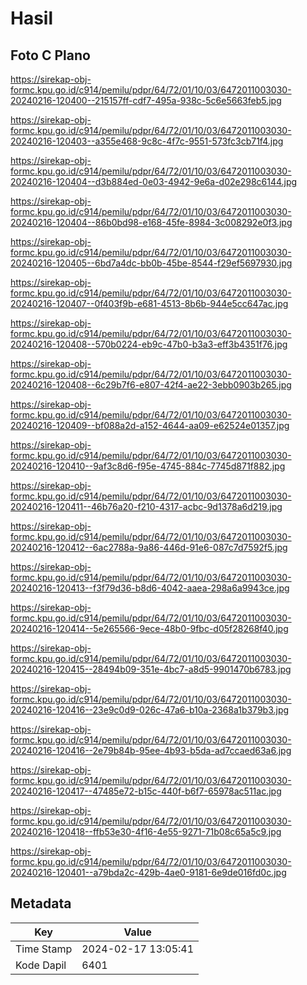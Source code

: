 # Hasil

## Foto C Plano

https://sirekap-obj-formc.kpu.go.id/c914/pemilu/pdpr/64/72/01/10/03/6472011003030-20240216-120400--215157ff-cdf7-495a-938c-5c6e5663feb5.jpg

https://sirekap-obj-formc.kpu.go.id/c914/pemilu/pdpr/64/72/01/10/03/6472011003030-20240216-120403--a355e468-9c8c-4f7c-9551-573fc3cb71f4.jpg

https://sirekap-obj-formc.kpu.go.id/c914/pemilu/pdpr/64/72/01/10/03/6472011003030-20240216-120404--d3b884ed-0e03-4942-9e6a-d02e298c6144.jpg

https://sirekap-obj-formc.kpu.go.id/c914/pemilu/pdpr/64/72/01/10/03/6472011003030-20240216-120404--86b0bd98-e168-45fe-8984-3c008292e0f3.jpg

https://sirekap-obj-formc.kpu.go.id/c914/pemilu/pdpr/64/72/01/10/03/6472011003030-20240216-120405--6bd7a4dc-bb0b-45be-8544-f29ef5697930.jpg

https://sirekap-obj-formc.kpu.go.id/c914/pemilu/pdpr/64/72/01/10/03/6472011003030-20240216-120407--0f403f9b-e681-4513-8b6b-944e5cc647ac.jpg

https://sirekap-obj-formc.kpu.go.id/c914/pemilu/pdpr/64/72/01/10/03/6472011003030-20240216-120408--570b0224-eb9c-47b0-b3a3-eff3b4351f76.jpg

https://sirekap-obj-formc.kpu.go.id/c914/pemilu/pdpr/64/72/01/10/03/6472011003030-20240216-120408--6c29b7f6-e807-42f4-ae22-3ebb0903b265.jpg

https://sirekap-obj-formc.kpu.go.id/c914/pemilu/pdpr/64/72/01/10/03/6472011003030-20240216-120409--bf088a2d-a152-4644-aa09-e62524e01357.jpg

https://sirekap-obj-formc.kpu.go.id/c914/pemilu/pdpr/64/72/01/10/03/6472011003030-20240216-120410--9af3c8d6-f95e-4745-884c-7745d871f882.jpg

https://sirekap-obj-formc.kpu.go.id/c914/pemilu/pdpr/64/72/01/10/03/6472011003030-20240216-120411--46b76a20-f210-4317-acbc-9d1378a6d219.jpg

https://sirekap-obj-formc.kpu.go.id/c914/pemilu/pdpr/64/72/01/10/03/6472011003030-20240216-120412--6ac2788a-9a86-446d-91e6-087c7d7592f5.jpg

https://sirekap-obj-formc.kpu.go.id/c914/pemilu/pdpr/64/72/01/10/03/6472011003030-20240216-120413--f3f79d36-b8d6-4042-aaea-298a6a9943ce.jpg

https://sirekap-obj-formc.kpu.go.id/c914/pemilu/pdpr/64/72/01/10/03/6472011003030-20240216-120414--5e265566-9ece-48b0-9fbc-d05f28268f40.jpg

https://sirekap-obj-formc.kpu.go.id/c914/pemilu/pdpr/64/72/01/10/03/6472011003030-20240216-120415--28494b09-351e-4bc7-a8d5-9901470b6783.jpg

https://sirekap-obj-formc.kpu.go.id/c914/pemilu/pdpr/64/72/01/10/03/6472011003030-20240216-120416--23e9c0d9-026c-47a6-b10a-2368a1b379b3.jpg

https://sirekap-obj-formc.kpu.go.id/c914/pemilu/pdpr/64/72/01/10/03/6472011003030-20240216-120416--2e79b84b-95ee-4b93-b5da-ad7ccaed63a6.jpg

https://sirekap-obj-formc.kpu.go.id/c914/pemilu/pdpr/64/72/01/10/03/6472011003030-20240216-120417--47485e72-b15c-440f-b6f7-65978ac511ac.jpg

https://sirekap-obj-formc.kpu.go.id/c914/pemilu/pdpr/64/72/01/10/03/6472011003030-20240216-120418--ffb53e30-4f16-4e55-9271-71b08c65a5c9.jpg

https://sirekap-obj-formc.kpu.go.id/c914/pemilu/pdpr/64/72/01/10/03/6472011003030-20240216-120401--a79bda2c-429b-4ae0-9181-6e9de016fd0c.jpg


## Metadata

| Key        | Value               |
| ---------- | ------------------- |
| Time Stamp | 2024-02-17 13:05:41 |
| Kode Dapil | 6401                |



